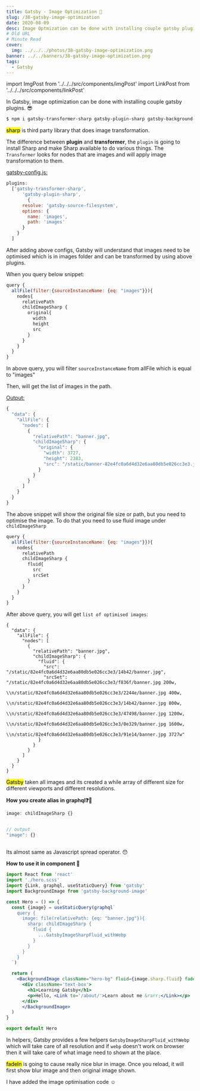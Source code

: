 ```yaml
---
title: Gatsby - Image Optimization 🌃
slug: /38-gatsby-image-optimization
date: 2020-08-09
desc: Image Optmization can be done with installing couple gatsby plugins.
# Old URL
# Minute Read
cover:
  img: ../../../photos/38-gatsby-image-optimization.png
banner: ../../banners/38-gatsby-image-optimization.png
tags:
  - Gatsby
---
```


import ImgPost from '../../../src/components/imgPost'
import LinkPost from '../../../src/components/linkPost'

<p><span class='first-letter'>I</span>n Gatsby, image optimization can be done with installing couple gatsby plugins. 😎</p>

```sh
$ npm i gatsby-transformer-sharp gatsby-plugin-sharp gatsby-background-image
```

<p><mark>sharp</mark> is third party library that does image transformation.</p>

The difference between **plugin** and **transformer**, the `plugin` is going to install Sharp and make Sharp available to do various things. The `Transformer` looks for nodes that are images and will apply image transformation to them.

<u>gatsby-config.js:</u>

```js
plugins: 
  ['gatsby-transformer-sharp',
	  'gatsby-plugin-sharp',
		{
      resolve: 'gatsby-source-filesystem',
      options: {
        name: 'images',
        path: 'images'
      }
    }
  ]
```

After adding above configs, Gatsby will understand that images need to be optimised which is in images folder and can be transformed by using above plugins. 

When you query below snippet:

```js
query {
  allFile(filter:{sourceInstanceName: {eq: "images"}}){
    nodes{
      relativePath
      childImageSharp {
        original{
          width
          height
          src
        }
      }
    }
  }
}
```

In above query, you will filter `sourceInstanceName` from allFile which is equal to "images"

Then, will get the list of images in the path.

<u>Output:</u>

```js
{
  "data": {
    "allFile": {
      "nodes": [
        {
          "relativePath": "banner.jpg",
          "childImageSharp": {
            "original": {
              "width": 3727,
              "height": 2383,
              "src": "/static/banner-82e4fc0a6d4d32e6aa80db5e026cc3e3.jpg"
            }
          }
        }
      ]
    }
  }
}
```

The above snippet will show the original file size or path, but you need to optimise the image. To do that you need to use fluid image under `childImageSharp`

```js
query {
  allFile(filter:{sourceInstanceName: {eq: "images"}}){
    nodes{
      relativePath
      childImageSharp {
        fluid{
          src
          srcSet
        }
      }
    }
  }
}
```

After above query, you will get `list of optimised images`:

```query
{
  "data": {
    "allFile": {
      "nodes": [
        {
          "relativePath": "banner.jpg",
          "childImageSharp": {
            "fluid": {
              "src": "/static/82e4fc0a6d4d32e6aa80db5e026cc3e3/14b42/banner.jpg",
              "srcSet": "/static/82e4fc0a6d4d32e6aa80db5e026cc3e3/f836f/banner.jpg 200w,
                        \\n/static/82e4fc0a6d4d32e6aa80db5e026cc3e3/2244e/banner.jpg 400w,
                        \\n/static/82e4fc0a6d4d32e6aa80db5e026cc3e3/14b42/banner.jpg 800w,
                        \\n/static/82e4fc0a6d4d32e6aa80db5e026cc3e3/47498/banner.jpg 1200w,
                        \\n/static/82e4fc0a6d4d32e6aa80db5e026cc3e3/0e329/banner.jpg 1600w,
                        \\n/static/82e4fc0a6d4d32e6aa80db5e026cc3e3/91e14/banner.jpg 3727w"
            }
          }
        }
      ]
    }
  }
}
```

<p><mark>Gatsby</mark> taken all images and its created a while array of different size for different viewports and different resolutions.</p>

**How you create alias in graphql❓🤔**

```js
image: childImageSharp {}


// output
"image": {}
```

## <LinkPost href='https://www.gatsbyjs.org/docs/using-graphql-fragments/' name='GraphQl Fragment' />

Its almost same as Javascript spread operator. 😯

**How to use it in component 🤔**

```jsx
import React from 'react'
import './hero.scss'
import {Link, graphql, useStaticQuery} from 'gatsby'
import BackgroundImage from 'gatsby-background-image'

const Hero = () => {
  const {image} = useStaticQuery(graphql`
    query {
      image: file(relativePath: {eq: "banner.jpg"}){
        sharp: childImageSharp {
          fluid {
            ...GatsbyImageSharpFluid_withWebp
          }
        }
      }
    }
  `)

  return (
    <BackgroundImage className="hero-bg" fluid={image.sharp.fluid} fadeIn="soft">
      <div className='text-box'>
        <h1>Learning Gatsby</h1>
        <p>Hello, <Link to='/about/'>Learn about me &rarr;</Link></p>
      </div>
      </BackgroundImage>
  )
}

export default Hero
```

In helpers, Gatsby provides a few helpers `GatsbyImageSharpFluid_withWebp` which will take care of all resolution and if `webp` doesn't work on browser then it will take care of what image need to shown at the place.

<p><mark>fadeIn</mark> is going to cause really nice blur in image. Once you reload, it will first show blur image and then original image shown.</p>

I have added the image optimisation code <LinkPost href='https://github.com/suprabhasupi/gatsby-intro/commit/4e50fc5efa4c6244e6bc4798295c21607cda02bd' name='here' /> ☺️









